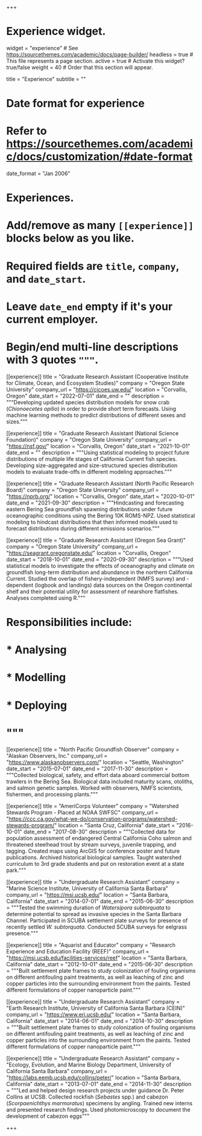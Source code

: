 +++
# Experience widget.
widget = "experience"  # See https://sourcethemes.com/academic/docs/page-builder/
headless = true  # This file represents a page section.
active = true  # Activate this widget? true/false
weight = 40  # Order that this section will appear.

title = "Experience"
subtitle = ""

# Date format for experience
#   Refer to https://sourcethemes.com/academic/docs/customization/#date-format
date_format = "Jan 2006"

# Experiences.
#   Add/remove as many `[[experience]]` blocks below as you like.
#   Required fields are `title`, `company`, and `date_start`.
#   Leave `date_end` empty if it's your current employer.
#   Begin/end multi-line descriptions with 3 quotes `"""`.

[[experience]]
  title = "Graduate Research Assistant (Cooperative Institute for Climate, Ocean, and Ecosystem Studies)"
  company = "Oregon State University"
  company_url = "https://cicoes.uw.edu/"
  location = "Corvallis, Oregon"
  date_start = "2022-07-01"
  date_end = ""
  description = """Developing updated species distribution models for snow crab (*Chionoecetes opilio*) in order to provide short term forecasts. Using machine learning methods to predict distributions of different sexes and sizes."""

[[experience]]
  title = "Graduate Research Assistant (National Science Foundation)"
  company = "Oregon State University"
  company_url = "https://nsf.gov/"
  location = "Corvallis, Oregon"
  date_start = "2021-10-01"
  date_end = ""
  description = """Using statistical modeling to project future distributions of multiple life stages of California Current fish species. Developing size-aggregated and size-structured species distribution models to evaluate trade-offs in different modeling approaches."""

[[experience]]
  title = "Graduate Research Assistant (North Pacific Research Board)"
  company = "Oregon State University"
  company_url = "https://nprb.org/"
  location = "Corvallis, Oregon"
  date_start = "2020-10-01"
  date_end = "2021-09-30"
  description = """Hindcasting and forecasting eastern Bering Sea groundfish spawning distributions under future oceanographic conditions using the Bering 10K ROMS-NPZ. Used statistical modeling to hindcast distributions that then informed models used to forecast distributions during different emissions scenarios."""

[[experience]]
  title = "Graduate Research Assistant (Oregon Sea Grant)"
  company = "Oregon State University"
  company_url = "https://seagrant.oregonstate.edu/"
  location = "Corvallis, Oregon"
  date_start = "2018-10-01"
  date_end = "2020-09-30"
  description = """Used statistical models to investigate the effects of oceanography and 
  climate on groundfish long-term distribution and abundance in the northern California Current. 
  Studied the overlap of fishery-independent (NMFS survey) and -dependent (logbook and landings) 
  data sources on the Oregon continental shelf and their potential utility for assessment of nearshore flatfishes. Analyses completed using R."""
#  Responsibilities include:
  
#  * Analysing
#  * Modelling
#  * Deploying
#  """

[[experience]]
  title = "North Pacific Groundfish Observer"
  company = "Alaskan Observers, Inc."
  company_url = "https://www.alaskanobservers.com/"
  location = "Seattle, Washington"
  date_start = "2015-07-01"
  date_end = "2017-11-30"
  description = """Collected biological, safety, and effort data aboard commercial bottom trawlers 
  in the Bering Sea. Biological data included maturity scans, otoliths, and salmon genetic samples. 
  Worked with observers, NMFS scientists, fishermen, and processing plants."""
  
[[experience]]
  title = "AmeriCorps Volunteer"
  company = "Watershed Stewards Program - Placed at NOAA SWFSC"
  company_url = "https://ccc.ca.gov/what-we-do/conservation-programs/watershed-stewards-program/"
  location = "Santa Cruz, California"
  date_start = "2016-10-01"
  date_end = "2017-08-30"
  description = """Collected data for population assessment of endangered Central California Coho 
  salmon and threatened steelhead trout by stream surveys, juvenile trapping, and tagging. Created 
  maps using ArcGIS for conference poster and future publications. Archived historical biological samples. 
  Taught watershed curriculum to 3rd grade students and put on restoration event at a state park."""
  
[[experience]]
  title = "Undergraduate Research Assistant"
  company = "Marine Science Institute, University of California Santa Barbara"
  company_url = "https://msi.ucsb.edu/"
  location = "Santa Barbara, California"
  date_start = "2014-07-01"
  date_end = "2015-06-30"
  description = """Tested the swimming duration of _Watersipora subtorquata_ to determine potential to 
  spread as invasive species in the Santa Barbara Channel. Participated in SCUBA settlement plate surveys 
  for presence of recently settled _W. subtorquata_. Conducted SCUBA surveys for eelgrass presence."""

[[experience]]
  title = "Aquarist and Educator"
  company = "Research Experience and Education Facility (REEF)"
  company_url = "https://msi.ucsb.edu/facilities-services/reef"
  location = "Santa Barbara, California"
  date_start = "2012-10-01"
  date_end = "2015-06-30"
  description = """Built settlement plate frames to study colonization of fouling organisms on different
  antifouling paint treatments, as well as leaching of zinc and copper particles into the surrounding environment
  from the paints. Tested different formulations of copper nanoparticle paint."""  
  
[[experience]]
  title = "Undergraduate Research Assistant"
  company = "Earth Research Institute, University of California Santa Barbara (CEIN)"
  company_url = "https://www.eri.ucsb.edu/"
  location = "Santa Barbara, California"
  date_start = "2014-06-01"
  date_end = "2014-10-30"
  description = """Built settlement plate frames to study colonization of fouling organisms on different
  antifouling paint treatments, as well as leaching of zinc and copper particles into the surrounding environment
  from the paints. Tested different formulations of copper nanoparticle paint."""
  
[[experience]]
  title = "Undergraduate Research Assistant"
  company = "Ecology, Evolution, and Marine Biology Department, University of California Santa Barbara"
  company_url = "https://labs.eemb.ucsb.edu/collins/peter/"
  location = "Santa Barbara, California"
  date_start = "2013-07-01"
  date_end = "2014-11-30"
  description = """Led and helped design research projects under guidance Dr. Peter Collins at UCSB.
  Collected rockfish (_Sebastes_ spp.) and cabezon (_Scorpaenichthys marmoratus_) specimens by angling. Trained 
  new interns and presented research findings. Used photomicroscopy to document the development of cabezon eggs"""

+++
